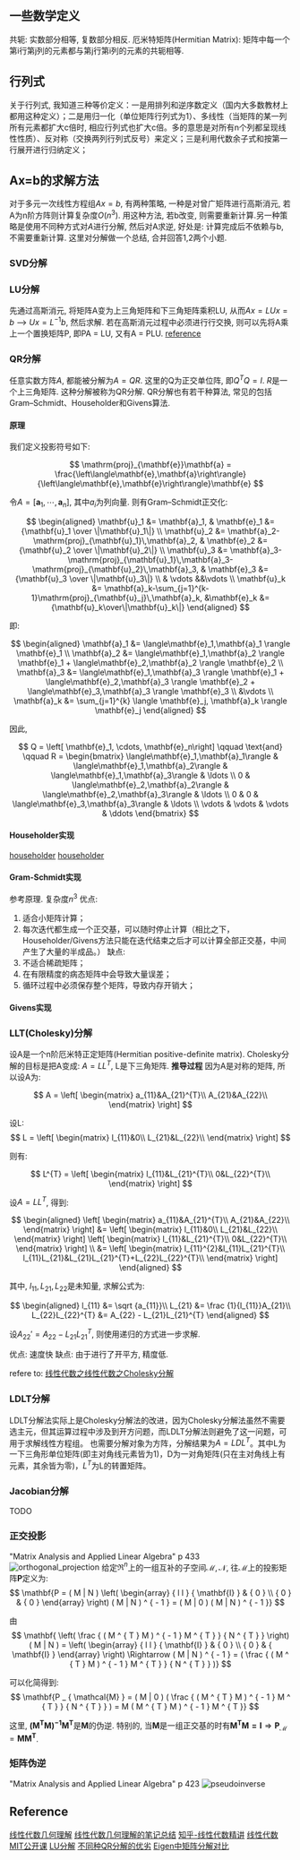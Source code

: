 ## 一些数学定义
共轭: 实数部分相等, 复数部分相反.
厄米特矩阵(Hermitian Matrix): 矩阵中每一个第i行第j列的元素都与第j行第i列的元素的共轭相等.

## 行列式
关于行列式, 我知道三种等价定义：一是用排列和逆序数定义（国内大多数教材上都用这种定义）；二是用归一化（单位矩阵行列式为1）、多线性（当矩阵的某一列所有元素都扩大c倍时, 相应行列式也扩大c倍。多的意思是对所有n个列都呈现线性性质）、反对称（交换两列行列式反号）来定义；三是利用代数余子式和按第一行展开进行归纳定义；

## Ax=b的求解方法
对于多元一次线性方程组$Ax=b$, 有两种策略, 一种是对曾广矩阵进行高斯消元, 若A为n阶方阵则计算复杂度$O(n^3)$. 用这种方法, 若b改变, 则需要重新计算.另一种策略是使用不同种方式对$A$进行分解, 然后对A求逆, 好处是: 计算完成后不依赖与b, 不需要重新计算. 这里对分解做一个总结, 合并回答1,2两个小题.

### SVD分解

### LU分解
先通过高斯消元, 将矩阵A变为上三角矩阵和下三角矩阵乘积LU, 从而$Ax = LUx = b$ --> $Ux = L^{-1}b$, 然后求解. 若在高斯消元过程中必须进行行交换, 则可以先将A乘上一个置换矩阵P, 即PA = LU, 又有A = PLU.
[reference](https://www.cnblogs.com/bigmonkey/p/9555710.html)

### QR分解
任意实数方阵$A$, 都能被分解为$A=QR$. 这里的Q为正交单位阵, 即$Q^TQ=I$. $R$是一个上三角矩阵. 这种分解被称为QR分解. QR分解也有若干种算法, 常见的包括Gram–Schmidt、Householder和Givens算法.

#### 原理
我们定义投影符号如下:

$$
\mathrm{proj}_{\mathbf{e}}\mathbf{a}
= \frac{\left\langle\mathbf{e},\mathbf{a}\right\rangle}{\left\langle\mathbf{e},\mathbf{e}\right\rangle}\mathbf{e}
$$

令$A=[\mathbf{a}_1, \cdots, \mathbf{a}_n]$, 其中$a_i$为列向量. 则有Gram–Schmidt正交化:

$$
\begin{aligned}
 \mathbf{u}_1 &= \mathbf{a}_1,
  & \mathbf{e}_1 &= {\mathbf{u}_1 \over \|\mathbf{u}_1\|} \\
 \mathbf{u}_2 &= \mathbf{a}_2-\mathrm{proj}_{\mathbf{u}_1}\,\mathbf{a}_2,
  & \mathbf{e}_2 &= {\mathbf{u}_2 \over \|\mathbf{u}_2\|} \\
 \mathbf{u}_3 &= \mathbf{a}_3-\mathrm{proj}_{\mathbf{u}_1}\,\mathbf{a}_3-\mathrm{proj}_{\mathbf{u}_2}\,\mathbf{a}_3,
  & \mathbf{e}_3 &= {\mathbf{u}_3 \over \|\mathbf{u}_3\|} \\
 & \vdots &&\vdots \\
 \mathbf{u}_k &= \mathbf{a}_k-\sum_{j=1}^{k-1}\mathrm{proj}_{\mathbf{u}_j}\,\mathbf{a}_k,
  &\mathbf{e}_k &= {\mathbf{u}_k\over\|\mathbf{u}_k\|}
\end{aligned}
$$

即:

$$
\begin{aligned}
 \mathbf{a}_1 &= \langle\mathbf{e}_1,\mathbf{a}_1 \rangle \mathbf{e}_1  \\
 \mathbf{a}_2 &= \langle\mathbf{e}_1,\mathbf{a}_2 \rangle \mathbf{e}_1 + \langle\mathbf{e}_2,\mathbf{a}_2 \rangle \mathbf{e}_2 \\
 \mathbf{a}_3 &= \langle\mathbf{e}_1,\mathbf{a}_3 \rangle \mathbf{e}_1 + \langle\mathbf{e}_2,\mathbf{a}_3 \rangle \mathbf{e}_2 + \langle\mathbf{e}_3,\mathbf{a}_3 \rangle \mathbf{e}_3 \\
 &\vdots \\
 \mathbf{a}_k &= \sum_{j=1}^{k} \langle \mathbf{e}_j, \mathbf{a}_k \rangle \mathbf{e}_j
\end{aligned}
$$

因此,

$$
Q = \left[ \mathbf{e}_1, \cdots, \mathbf{e}_n\right] \qquad \text{and} \qquad R = \begin{bmatrix}
\langle\mathbf{e}_1,\mathbf{a}_1\rangle & \langle\mathbf{e}_1,\mathbf{a}_2\rangle &  \langle\mathbf{e}_1,\mathbf{a}_3\rangle  & \ldots \\
0 & \langle\mathbf{e}_2,\mathbf{a}_2\rangle &  \langle\mathbf{e}_2,\mathbf{a}_3\rangle  & \ldots \\
0 & 0 & \langle\mathbf{e}_3,\mathbf{a}_3\rangle & \ldots \\
\vdots & \vdots & \vdots & \ddots \end{bmatrix}
$$

#### Householder实现
[householder](https://rpubs.com/aaronsc32/qr-decomposition-householder)
[householder](https://blog.csdn.net/hzh_0000/article/details/78655725)

#### Gram-Schmidt实现
参考原理. 复杂度$n^3$
优点:
1. 适合小矩阵计算；
2. 每次迭代都生成一个正交基，可以随时停止计算（相比之下，Householder/Givens方法只能在迭代结束之后才可以计算全部正交基，中间产生了大量的半成品。）
缺点:
1. 不适合稀疏矩阵；
2. 在有限精度的病态矩阵中会导致大量误差；
3. 循环过程中必须保存整个矩阵，导致内存开销大；


#### Givens实现

### LLT(Cholesky)分解
设A是一个n阶厄米特正定矩阵(Hermitian positive-definite matrix).
Cholesky分解的目标是把A变成: $A = LL^T$, L是下三角矩阵.
__推导过程__
因为A是对称的矩阵, 所以设A为:

$$
A =  \left[ \begin{matrix} a_{11}&A_{21}^{T}\\ A_{21}&A_{22}\\ \end{matrix} \right]
$$

设L:
$$
L =  \left[ \begin{matrix} l_{11}&0\\ L_{21}&L_{22}\\ \end{matrix} \right]
$$

则有:

$$
L^{T} =  \left[ \begin{matrix} l_{11}&L_{21}^{T}\\ 0&L_{22}^{T}\\ \end{matrix} \right]
$$

设$A = LL^T$, 得到:

$$
\begin{aligned}
\left[ \begin{matrix} a_{11}&A_{21}^{T}\\ A_{21}&A_{22}\\ \end{matrix} \right] &=  \left[ \begin{matrix} l_{11}&0\\ L_{21}&L_{22}\\ \end{matrix} \right] \left[ \begin{matrix} l_{11}&L_{21}^{T}\\ 0&L_{22}^{T}\\ \end{matrix} \right] \\
 &=  \left[ \begin{matrix} l_{11}^{2}&l_{11}L_{21}^{T}\\ l_{11}L_{21}&L_{21}L_{21}^{T}+L_{22}L_{22}^{T}\\ \end{matrix} \right]
\end{aligned}
$$

其中, $l_{11},L_{21},L_{22}$是未知量, 求解公式为:

$$
\begin{aligned}
l_{11} &= \sqrt {a_{11}}\\
L_{21} &= \frac {1}{l_{11}}A_{21}\\
L_{22}L_{22}^{T} &=  A_{22} - L_{21}L_{21}^{T}
\end{aligned}
$$

设$A_{22}' = A_{22} - L_{21}L_{21}^{T}$, 则使用递归的方式进一步求解.

优点: 速度快
缺点: 由于进行了开平方, 精度低.

refere to: [线性代数之线性代数之Cholesky分解](https://www.qiujiawei.com/linear-algebra-11/)

### LDLT分解
LDLT分解法实际上是Cholesky分解法的改进，因为Cholesky分解法虽然不需要选主元，但其运算过程中涉及到开方问题，而LDLT分解法则避免了这一问题，可用于求解线性方程组。 也需要分解对象为方阵，分解结果为$A=LDL^T$。其中L为一下三角形单位矩阵(即主对角线元素皆为1)，D为一对角矩阵(只在主对角线上有元素，其余皆为零)，$L^T$为L的转置矩阵。

### Jacobian分解
TODO 

### 正交投影
"Matrix Analysis and Applied Linear Algebra" p 433
![orthogonal_projection](../rc/orthogonal_projection.png)
给定$\mathfrak{R}^n$上的一组互补的子空间$\mathcal{M, N}$, 往$\mathcal{M}$上的投影矩阵$\mathbf{P}$定义为:
$$
\mathbf{P = ( M | N ) \left( \begin{array} { l l } { \mathbf{I} } & { 0 } \\ { 0 } & { 0 } \end{array} \right) ( M | N ) ^ { - 1 } = ( M | 0 ) ( M | N ) ^ { - 1 }}
$$

由
$$
\mathbf{
\left( \frac { ( M ^ { T } M ) ^ { - 1 } M ^ { T } } { N ^ { T } } \right) ( M | N ) = \left( \begin{array} { l l } { \mathbf{I} } & { 0 } \\ { 0 } & { \mathbf{I} } \end{array} \right) \Rightarrow ( M | N ) ^ { - 1 } = ( \frac { ( M ^ { T } M ) ^ { - 1 } M ^ { T } } { N ^ { T } } )}
$$

可以化简得到:
$$
\mathbf{P _ { \mathcal{M} } = ( M | 0 ) ( \frac { ( M ^ { T } M ) ^ { - 1 } M ^ { T } } { N ^ { T } } ) = M ( M ^ { T } M ) ^ { - 1 } M ^ { T }}
$$

这里, $\mathbf{( M ^ { T } M ) ^ { - 1 } M ^ { T }}$是$\mathbf{M}$的伪逆. 特别的, 当$\mathbf{M}$是一组正交基的时有$\mathbf{M^TM=I} \Rightarrow \mathbf{P}_\mathcal{M} = \mathbf{MM^T}$.

### 矩阵伪逆
"Matrix Analysis and Applied Linear Algebra" p 423
![pseudoinverse](../rc/pseudoinverse.png)

## Reference
[线性代数几何理解](https://www.bilibili.com/video/av6731067/?p=2)
[线性代数几何理解的笔记总结](https://charlesliuyx.github.io/2017/10/06/【直观详解】线性代数的本质/)
[知乎-线性代数精讲](https://www.zhihu.com/lives/840892402460954624)
[线性代数MIT公开课](http://open.163.com/special/opencourse/daishu.html)
[LU分解](https://www.cnblogs.com/bigmonkey/p/9555710.html)
[不同种QR分解的优劣](https://www.zhihu.com/question/23905796)
[Eigen中矩阵分解对比](http://zhaoxuhui.top/blog/2019/08/22/eigen-note-2.html)